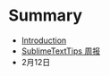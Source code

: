 # Summary

* [Introduction](README.md)
* [SublimeTextTips 周报](sublimetexttips_zhou_bao.md)
* 2月12日

